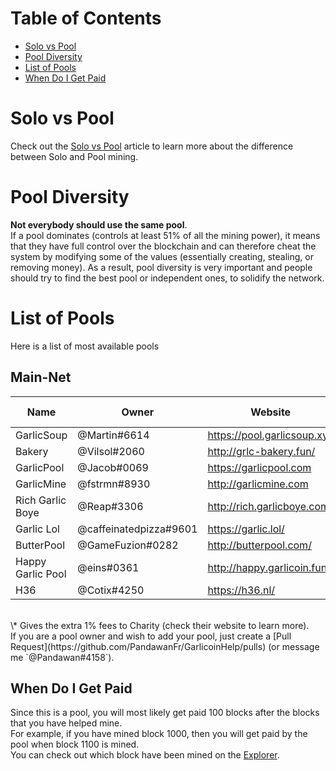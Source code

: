# Table of Contents
- [Solo vs Pool](#solo-vs-pool)
- [Pool Diversity](#pool-diversity)
- [List of Pools](#list-of-pools)
- [When Do I Get Paid](#when-do-i-get-paid)

# Solo vs Pool
Check out the [Solo vs Pool](how-to-mine.html#solo-vs-pool) article to learn more about the difference between Solo and Pool mining.

# Pool Diversity
**Not everybody should use the same pool**.  
If a pool dominates (controls at least 51% of all the mining power), it means that they have full control over the blockchain and can therefore cheat the system by modifying some of the values (essentially creating, stealing, or removing money). As a result, pool diversity is very important and people should try to find the best pool or independent ones, to solidify the network.

# List of Pools
Here is a list of most available pools  

## Main-Net
| Name             | Owner                  | Website                     | Pool Fee | Address                                   | Verified |
|------------------|------------------------|-----------------------------|----------|-------------------------------------------|----------|
| GarlicSoup       | @Martin#6614           | https://pool.garlicsoup.xyz | 1%**\*** | stratum+tcp://us.pool.garlicsoup.xyz:3333 | Yes      |
| Bakery           | @Vilsol#2060           | http://grlc-bakery.fun/     | 1%       | stratum+tcp://pool.grlc-bakery.fun:3333   | Yes      |
| GarlicPool       | @Jacob#0069            | https://garlicpool.com      | 1%       | stratum+tcp://grow.garlicpool.com:3333    | Yes      |
| GarlicMine       | @fstrmn#8930           | http://garlicmine.com       | 1.5%     | stratum+tcp://garlicmine.com:3333         | No       |
| Rich Garlic Boye | @Reap#3306             | http://rich.garlicboye.com/ | 1%       | stratum+tcp://rich.garlicboye.com:3333    | No       |
| Garlic Lol       | @caffeinatedpizza#9601 | https://garlic.lol/         | 0.95%    | stratum+tcp://pool.garlic.lol:3333        | No       |
| ButterPool       | @GameFuzion#0282       | http://butterpool.com/      | 0.75%    | stratum+tcp://butterpool.com:3032         | No       |
| Happy Garlic Pool| @eins#0361             | http://happy.garlicoin.fun  | 0.7%     | stratum+tcp://happy.garlicoin.fun:3210    | No       |
| H36              | @Cotix#4250            | https://h36.nl/             | 2%       | stratum+tcp://h36.nl3333                  | No       |  


<br>
\* Gives the extra 1% fees to Charity (check their website to learn more).  
<br>
If you are a pool owner and wish to add your pool, just create a [Pull Request](https://github.com/PandawanFr/GarlicoinHelp/pulls) (or message me `@Pandawan#4158`).

## When Do I Get Paid
Since this is a pool, you will most likely get paid 100 blocks after the blocks that you have helped mine.  
For example, if you have mined block 1000, then you will get paid by the pool when block 1100 is mined.  
You can check out which block have been mined on the [Explorer](http://explorer.garlicoin.io/).